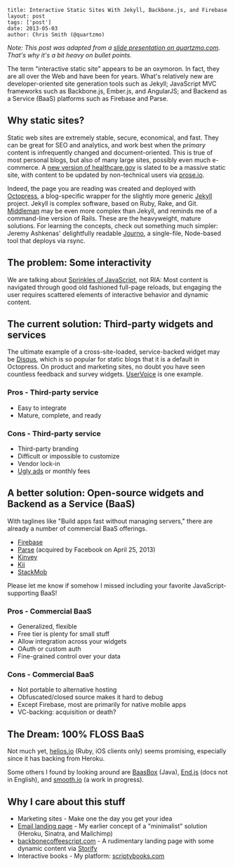 ```
title: Interactive Static Sites With Jekyll, Backbone.js, and Firebase
layout: post
tags: ['post']
date: 2013-05-03
author: Chris Smith (@quartzmo)
```


*Note: This post was adapted from a [slide presentation on quartzmo.com](http://www.quartzmo.com/presentations/backbone-firebase-jekyll/). That's why it's a bit heavy on bullet points.*

The term "interactive static site" appears to be an oxymoron. In fact, they are all over the Web and have been for years.
What's relatively new are developer-oriented site generation tools such as Jekyll; JavaScript MVC frameworks such as Backbone.js, Ember.js, and AngularJS; and Backend as a Service (BaaS) platforms such as Firebase and Parse.

## Why static sites?
Static web sites are extremely stable, secure, economical, and fast. They can be great for SEO and analytics, and work best when the *primary* content is infrequently changed and document-oriented.
This is true of most personal blogs, but also of many large sites, possibly even much e-commerce.
A [new version of healthcare.gov](http://developmentseed.org/blog/new-healthcare-gov-is-open-and-cms-free/) is slated to
be a massive static site, with content to be updated by non-technical users via [prose.io](http://prose.io/about.html).

Indeed, the page you are reading was created and deployed with [Octopress](https://github.com/imathis/octopress), a blog-specific wrapper for the slightly more generic [Jekyll](https://github.com/mojombo/jekyll) project. Jekyll is complex software, based on Ruby, Rake, and Git. [Middleman](https://github.com/middleman/middleman) may be even more complex than Jekyll, and reminds me of a command-line version of Rails. These are the heavyweight, mature solutions. For learning the concepts, check out something much simpler: Jeremy Ashkenas' delightfully readable [Journo](https://github.com/jashkenas/journo), a single-file, Node-based tool that deploys via rsync.

## The problem: Some interactivity

We are talking about [Sprinkles of JavaScript](/railsconf-2013-keynotes-rails-4-vs-ember-dot-js), not RIA: Most content is navigated through good old fashioned full-page reloads, but engaging the user
requires scattered elements of interactive behavior and dynamic content.

## The current solution: Third-party widgets and services

The ultimate example of a cross-site-loaded, service-backed widget may be [Disqus](http://disqus.com), which is so popular for static blogs that it is a default in Octopress. On product and marketing sites, no doubt you have seen countless feedback and survey widgets. [UserVoice](https://www.uservoice.com) is one example.

### Pros - Third-party service

* Easy to integrate
* Mature, complete, and ready

### Cons - Third-party service

* Third-party branding
* Difficult or impossible to customize
* Vendor lock-in
* [Ugly ads](http://ruby.learncodethehardway.org/book/ex2.html) or monthly fees

## A better solution: Open-source widgets and Backend as a Service (BaaS)

With taglines like "Build apps fast without managing servers," there are already a number of commercial BaaS offerings.

* [Firebase](https://www.firebase.com)
* [Parse](https://www.parse.com) (acquired by Facebook on April 25, 2013)
* [Kinvey](http://www.kinvey.com)
* [Kii](http://www.kii.com)
* [StackMob](https://developer.stackmob.com)

Please let me know if somehow I missed including your favorite JavaScript-supporting BaaS!

### Pros - Commercial BaaS

* Generalized, flexible
* Free tier is plenty for small stuff
* Allow integration across your widgets
* OAuth or custom auth
* Fine-grained control over your data

### Cons - Commercial BaaS

* Not portable to alternative hosting
* Obfuscated/closed source makes it hard to debug
* Except Firebase, most are primarily for native mobile apps
* VC-backing: acquisition or death?

## The Dream: 100% FLOSS BaaS

Not much yet, [helios.io](http://helios.io) (Ruby, iOS clients only) seems promising, especially since it has backing from Heroku.

Some others I found by looking around are [BaasBox](http://www.baasbox.com) (Java), [End.js](https://github.com/demohi/end)
(docs not in English), and [smooth.io](https://github.com/datapimp/smooth) (a work in progress).

## Why I care about this stuff

* Marketing sites - Make one the day you get your idea
* [Email landing page](https://github.com/quartzmo/email-landing-page) - My earlier concept of a "minimalist" solution (Heroku, Sinatra, and Mailchimp)
* [backbonecoffeescript.com](http://backbonecoffeescript.com) - A rudimentary landing page with some dynamic content via [Storify](https://storify.com/)
* Interactive books - My platform: [scriptybooks.com](http://www.scriptybooks.com)